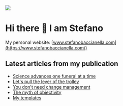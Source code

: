 <img src="https://github-readme-stats.vercel.app/api?username=mangiucugna&show_icons=true" align="center"/>

# Hi there 👋 I am Stefano

My personal website: [www.stefanobaccianella.com](https://www.stefanobaccianella.com/)

## Latest articles from my publication
<!-- BLOGPOSTS:START -->
- [Science advances one funeral at a time](https://www.stefanobaccianella.com/p/science-advances-one-funeral-at-a)
- [Let's pull the lever of the trolley](https://www.stefanobaccianella.com/p/lets-pull-the-lever-of-the-trolley)
- [You don't need change management](https://www.stefanobaccianella.com/p/you-dont-need-change-management)
- [The myth of objectivity](https://www.stefanobaccianella.com/p/the-myth-of-objectivity)
- [My templates](https://www.stefanobaccianella.com/p/my-templates)
<!-- BLOGPOSTS:END -->
